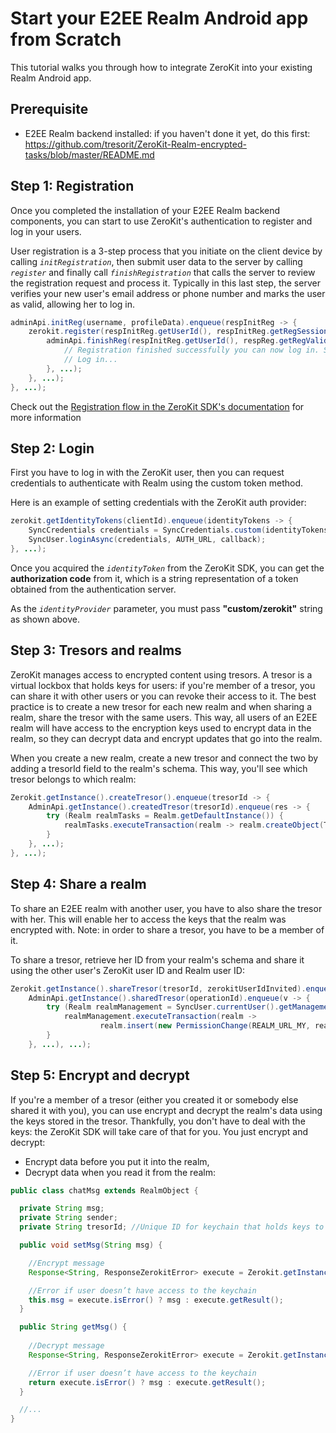 # Start your E2EE Realm Android app from Scratch
This tutorial walks you through how to integrate ZeroKit into your existing Realm Android app.

## Prerequisite

* E2EE Realm backend installed: if you haven't done it yet, do this first: https://github.com/tresorit/ZeroKit-Realm-encrypted-tasks/blob/master/README.md

## Step 1: Registration
Once you completed the installation of your E2EE Realm backend components, you can start to use ZeroKit's authentication to register and log in your users.

User registration is a 3-step process that you initiate on the client device by calling _`initRegistration`_, then submit user data to the server by calling _`register`_ and finally call _`finishRegistration`_ that calls the server to review the registration request and process it. Typically in this last step, the server verifies your new user's email address or phone number and marks the user as valid, allowing her to log in.

```java
adminApi.initReg(username, profileData).enqueue(respInitReg -> {
    zerokit.register(respInitReg.getUserId(), respInitReg.getRegSessionId(), password).enqueue(respReg -> {
        adminApi.finishReg(respInitReg.getUserId(), respReg.getRegValidationVerifier()).enqueue(v -> {
            // Registration finished successfully you can now log in. See the next step.
            // Log in...
        }, ...);
    }, ...);
}, ...);
```

Check out the [Registration flow in the ZeroKit SDK's documentation](https://tresorit.com/zerokit/docs/Common_flows.html) for more information

## Step 2: Login
First you have to log in with the ZeroKit user, then you can request credentials to authenticate with Realm using the custom token method.

Here is an example of setting credentials with the ZeroKit auth provider:

```java
zerokit.getIdentityTokens(clientId).enqueue(identityTokens -> {
    SyncCredentials credentials = SyncCredentials.custom(identityTokens.getAuthorizationCode(), "custom/zerokit", null);
    SyncUser.loginAsync(credentials, AUTH_URL, callback);
}, ...);
```

Once you acquired the _`identityToken`_ from the ZeroKit SDK, you can get the **authorization code** from it, which is a string representation of a token obtained from the authentication server.

As the _`identityProvider`_ parameter, you must pass **"custom/zerokit"** string as shown above.

## Step 3: Tresors and realms

ZeroKit manages access to encrypted content using tresors. A tresor is a virtual lockbox that holds keys for users: if you're member of a tresor, you can share it with other users or you can revoke their access to it. The best practice is to create a new tresor for each new realm and when sharing a realm, share the tresor with the same users. This way, all users of an E2EE realm will have access to the encryption keys used to encrypt data in the realm, so they can decrypt data and encrypt updates that go into the realm.

When you create a new realm, create a new tresor and connect the two by adding a tresorId field to the realm's schema. This way, you'll see which tresor belongs to which realm:

```java
Zerokit.getInstance().createTresor().enqueue(tresorId -> {
    AdminApi.getInstance().createdTresor(tresorId).enqueue(res -> {
        try (Realm realmTasks = Realm.getDefaultInstance()) {
            realmTasks.executeTransaction(realm -> realm.createObject(TaskListList.class, tresorId));
        }
    }, ...);
}, ...);
```

## Step 4: Share a realm

To share an E2EE realm with another user, you have to also share the tresor with her. This will enable her to access the keys that the realm was encrypted with. Note: in order to share a tresor, you have to be a member of it.

To share a tresor, retrieve her ID from your realm's schema and share it using the other user's ZeroKit user ID and Realm user ID:

```java
Zerokit.getInstance().shareTresor(tresorId, zerokitUserIdInvited).enqueue(operationId ->
    AdminApi.getInstance().sharedTresor(operationId).enqueue(v -> {
        try (Realm realmManagement = SyncUser.currentUser().getManagementRealm()) {
            realmManagement.executeTransaction(realm ->
                    realm.insert(new PermissionChange(REALM_URL_MY, realmUserIdInvited, true, true, false)));
        }
    }, ...), ...);
```

## Step 5: Encrypt and decrypt

If you're a member of a tresor (either you created it or somebody else shared it with you), you can use encrypt and decrypt the realm's data using the keys stored in the tresor. Thankfully, you don't have to deal with the keys: the ZeroKit SDK will take care of that for you. You just encrypt and decrypt:

  * Encrypt data before you put it into the realm,
  * Decrypt data when you read it from the realm:


```java
public class chatMsg extends RealmObject {

  private String msg;
  private String sender; 
  private String tresorId; //Unique ID for keychain that holds keys to this chat

  public void setMsg(String msg) {

    //Encrypt message
    Response<String, ResponseZerokitError> execute = Zerokit.getInstance().encrypt(tresorId, msg).execute();

    //Error if user doesn’t have access to the keychain
    this.msg = execute.isError() ? msg : execute.getResult();
  }

  public String getMsg() {
    
    //Decrypt message
    Response<String, ResponseZerokitError> execute = Zerokit.getInstance().decrypt(msg).execute();

    //Error if user doesn’t have access to the keychain
    return execute.isError() ? msg : execute.getResult();
  }

  //...
}
```

